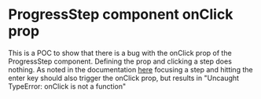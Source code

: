 # ProgressStep component onClick prop

This is a POC to show that there is a bug with the onClick prop of the ProgressStep component. Defining the prop and clicking a step does nothing. As noted in the documentation [here](https://react.carbondesignsystem.com/?path=/docs/components-progressindicator--default) focusing a step and hitting the enter key should also trigger the onClick prop, but results in "Uncaught TypeError: onClick is not a function"
